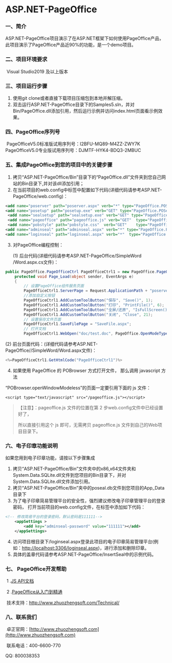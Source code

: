 # ASP.NET-PageOffice
### 一、简介

​      ASP.NET-PageOffice项目演示了在ASP.NET框架下如何使用PageOffice产品，此项目演示了PageOffice产品近90%的功能，是一个demo项目。

### 二、项目环境要求

​    Visual Studio2019 及以上版本

### 三、项目运行步骤

1. 使用git clone或者直接下载项目压缩包到本地并解压缩。
2. 双击运行ASP.NET-PageOffice目录下的Samples5.sln，并对Bin/PageOffice.dll添加引用，然后运行示例并访问index.html页面看示例效果。

### 四、PageOffice序列号

​     PageOfficeV5.0标准版试用序列号：I2BFU-MQ89-M4ZZ-ZWY7K           
​     PageOfficeV5.0专业版试用序列号：DJMTF-HYK4-BDQ3-2MBUC

### 五、集成PageOffice到您的项目中的关键步骤

1. 拷贝“ASP.NET-PageOffice/Bin”目录下的“PageOffice.dll”文件夹到您自己网站的Bin目录下,并对该dll添加引用； 
2. 在当前项目的web.config中<handlers>标签中配置如下代码(详细代码请参考ASP.NET-PageOffice/web.config)：

```xml
<add name="poserver" path="poserver.aspx" verb="*" type="PageOffice.POServer.ServerHandler"/>
<add name="posetup" path="posetup.exe" verb="GET" type="PageOffice.POServer.ServerHandler"/>
 <add name="sealsetup" path="sealsetup.exe" verb="GET" type="PageOffice.POServer.ServerHandler"/>
 <add name="pageoffice" path="pageoffice.js" verb="GET"  type="PageOffice.POServer.ServerHandler"/>
 <add name="pobstyle" path="pobstyle.css"  verb="GET"    type="PageOffice.POServer.ServerHandler"/>
<add name="adminseal" path="adminseal.aspx" verb="*" type="PageOffice.POServer.AdminSealHandler"/>
<add name="loginseal" path="loginseal.aspx" verb="*"  type="PageOffice.POServer.AdminSealHandler"/>
```
3. 对PageOffice编程控制：

   (1) 后台代码(详细代码请参考ASP.NET-PageOffice/SimpleWord /Word.aspx.cs文件)：

```c#
public PageOffice.PageOfficeCtrl PageOfficeCtrl1 = new PageOffice.PageOfficeCtrl();
    protected void Page_Load(object sender, EventArgs e)
    {
        // 设置PageOffice组件服务页面
        PageOfficeCtrl1.ServerPage = Request.ApplicationPath + "poserver.aspx";
        //添加自定义按钮
        PageOfficeCtrl1.AddCustomToolButton("保存", "Save()", 1);
        PageOfficeCtrl1.AddCustomToolButton("打印", "PrintFile()", 6);
        PageOfficeCtrl1.AddCustomToolButton("全屏/还原", "IsFullScreen()", 4);
        PageOfficeCtrl1.AddCustomToolButton("关闭", "Close", 21);
        // 设置保存文件页面
        PageOfficeCtrl1.SaveFilePage = "SaveFile.aspx";
        // 打开文档
        PageOfficeCtrl1.WebOpen("doc/test.doc", PageOffice.OpenModeType.docNormalEdit, "Tom");

```
  (2) 前台页面代码：(详细代码请参考ASP.NET-PageOffice//SimpleWord/Word.aspx文件)：

```C#
<%=PageOfficeCtrl1.GetHtmlCode("PageOfficeCtrl1")%>
```

4. 如果使用 PageOffice 的 POBrowser 方式打开文件， 那么调用 javascript 方法

“POBrowser.openWindowModeless”的页面一定要引用下面的 js 文件：

`<script type="text/javascript" src="/pageoffice.js"></script>`

> 【注意】：pageoffice.js 文件的位置在第 2 步web.config文件中已经设置好了，
>
> 所以直接引用这个 js 即可，无需拷贝 pageoffice.js 文件到自己的Web项目目录下。


### 六、电子印章功能说明

如果您用到电子印章功能，请按以下步骤集成

1. 拷贝“ASP.NET-PageOffice/Bin”文件夹中的x86,x64文件夹和System.Data.SQLite.dll文件到您项目的Bin目录下，并对System.Data.SQLite.dll文件添加引用。
2. 拷贝“ASP.NET-PageOffice/Bin”夹中的poseal.db文件到您项目的App_Data目录下
3. 为了电子印章简易管理平台的安全性，强烈建议修改电子印章管理平台的登录密码， 打开当前项目的web.config文件，在<configSections>标签中添加如下代码：

```xml
<!-- 修改简易平台的登录密码，默认密码是111111-->
	<appSettings >
		<add key="adminseal-password" value="111111"></add>
	</appSettings>
```

4. 访问项目根目录下/loginseal.aspx登录此项目的电子印章简易管理平台(例如：<http://localhost:3306/loginseal.aspx>)，进行添加和删除印章。
5. 具体的盖章代码请参考ASP.NET-PageOffice/InsertSeal中的示例代码。

### 七、 PageOffice开发帮助

​     1 .[JS API文档](http://www.zhuozhengsoft.com/help/js3/index.html)  

​     2 .[PageOffice从入门到精通](https://www.kancloud.cn/pageoffice_course_group/pageoffice_course/646953)

​     技术支持：http://www.zhuozhengsoft.com/Technical/

### 八、联系我们

​   卓正官网：[http://www.zhuozhengsoft.com](http://www.zhuozhengsoft.com)

​   联系电话：400-6600-770  

   QQ: 800038353
